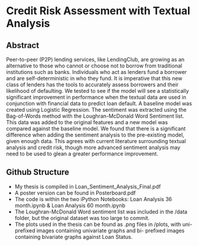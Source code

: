 # Credit Risk Assessment with Textual Analysis

## Abstract
Peer-to-peer (P2P) lending services, like LendingClub, are growing as an alternative to those who cannot or choose not to borrow from traditional institutions such as banks. Individuals who act as lenders fund a borrower and are self-deterministic in who they fund. It is imperative that this new class of lenders has the tools to accurately assess borrowers and their likelihood of defaulting. We tested to see if the model will see a statistically significant improvement in performance when the textual data are used in conjunction with financial data to predict loan default. A baseline model was created using Logistic Regression. The sentiment was extracted using the Bag-of-Words method with the Loughran-McDonald Word Sentiment list. This data was added to the original features and a new model was compared against the baseline model. We found that there is a significant difference when adding the sentiment analysis to the pre-existing model, given enough data. This agrees with current literature surrounding textual analysis and credit risk, though more advanced sentiment analysis may need to be used to glean a greater performance improvement.

## Github Structure
- My thesis is compiled in Loan_Sentiment_Analysis_Final.pdf
- A poster version can be found in Posterboard.pdf
- The code is within the two iPython Notebooks: Loan Analysis 36 month.ipynb & Loan Analysis 60 month.ipynb
- The Loughran-McDonald Word sentiment list was included in the /data folder, but the original dataset was too large to commit.
- The plots used in the thesis can be found as .png files in /plots, with uni- prefixed images containing univariate graphs and bi- prefixed images containing bivariate graphs against Loan Status.
